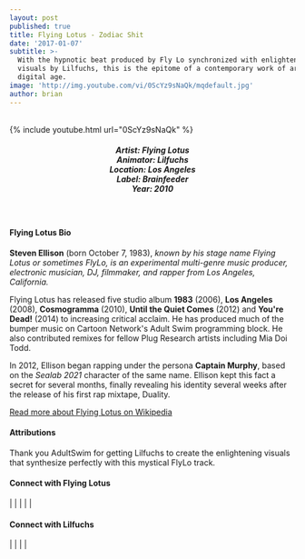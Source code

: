 ```yaml
---
layout: post
published: true
title: Flying Lotus - Zodiac Shit
date: '2017-01-07'
subtitle: >-
  With the hypnotic beat produced by Fly Lo synchronized with enlightening
  visuals by Lilfuchs, this is the epitome of a contemporary work of art in the
  digital age.
image: 'http://img.youtube.com/vi/0ScYz9sNaQk/mqdefault.jpg'
author: brian
---
```

<br />
{% include youtube.html url="0ScYz9sNaQk" %} 
<br>
<h5 style="text-align: center;">
Artist: Flying Lotus <br>
Animator: Lilfuchs <br>
Location: Los Angeles <br>
Label: Brainfeeder <br>
Year: 2010
</h5>
<br>



#### Flying Lotus Bio

**Steven Ellison** (born October 7, 1983), *known by his stage name Flying Lotus or sometimes FlyLo, is an experimental multi-genre music producer, electronic musician, DJ, filmmaker, and rapper from Los Angeles, California.*

Flying Lotus has released five studio album **1983** (2006), **Los Angeles** (2008), **Cosmogramma** (2010), **Until the Quiet Comes** (2012) and **You're Dead!** (2014) to increasing critical acclaim. He has produced much of the bumper music on Cartoon Network's Adult Swim programming block. He also contributed remixes for fellow Plug Research artists including Mia Doi Todd.

In 2012, Ellison began rapping under the persona **Captain Murphy**, based on the *Sealab 2021* character of the same name. Ellison kept this fact a secret for several months, finally revealing his identity several weeks after the release of his first rap mixtape, Duality.

<a href="https://en.wikipedia.org/wiki/Flying_Lotus" target="_blank">Read more about Flying Lotus on Wikipedia</a>

#### Attributions

Thank you AdultSwim for getting Lilfuchs to create the enlightening visuals that synthesize perfectly with this mystical FlyLo track.  

#### Connect with Flying Lotus

<a class="fa fa-globe" href="http://www.flying-lotus.com/" target="_blank"></a> | 
<a class="fa fa-facebook" href="https://www.facebook.com/flyinglotus/" target="_blank"></a> | 
<a class="fa fa-twitter" href="https://twitter.com/flyinglotus" target="_blank"></a> | 
<a class="fa fa-youtube" href="https://www.youtube.com/channel/UCj3NRzD4qFJ-zN2iPeF_fMg" target="_blank"></a> | 
<a class="fa fa-instagram" href="https://www.instagram.com/flyinglotus/" target="_blank"></a> | 
<a class="fa fa-soundcloud" href="https://soundcloud.com/flyinglotus" target="_blank"></a> 


#### Connect with Lilfuchs

<a class="fa fa-globe" href="http://lilfuchs.com/" target="_blank"></a> | 
<a class="fa fa-facebook" href="https://www.facebook.com/lilfuchsXO/" target="_blank"></a> | 
<a class="fa fa-twitter" href="https://twitter.com/lilfuchs_fuchs" target="_blank"></a> | 
<a class="fa fa-vimeo" href="https://vimeo.com/user3398212" target="_blank"></a> | 
<a class="fa fa-instagram" href="https://www.instagram.com/lilfuchs/" target="_blank"></a>
